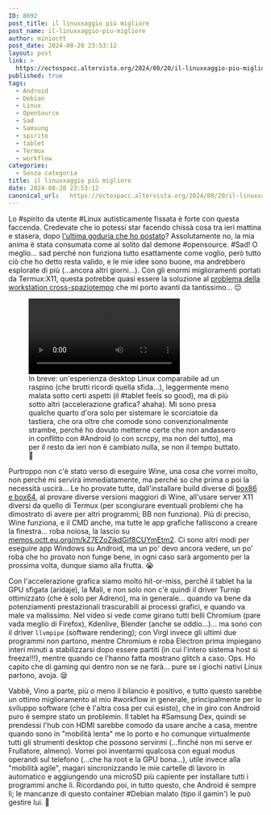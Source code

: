 ```yaml
---
ID: 8692
post_title: il linuxxaggio più migliore
post_name: il-linuxxaggio-piu-migliore
author: minioctt
post_date: 2024-08-20 23:53:12
layout: post
link: >
  https://octospacc.altervista.org/2024/08/20/il-linuxxaggio-piu-migliore/
published: true
tags:
  - Android
  - Debian
  - Linux
  - OpenSource
  - Sad
  - Samsung
  - spirito
  - tablet
  - Termux
  - workflow
categories:
  - Senza categoria
title: il linuxxaggio più migliore
date: 2024-08-20 23:53:12
canonical_url:   https://octospacc.altervista.org/2024/08/20/il-linuxxaggio-piu-migliore/
---
```

<!-- wp:paragraph -->
<p>Lo #spirito da utente #Linux autisticamente fissata è forte con questa faccenda. Credevate che io potessi star facendo chissà cosa tra ieri mattina e stasera, dopo <a href="/microblog-mirror/2024/08/19/linuxaggio-androidico/">l'ultima goduria che ho postato</a>? Assolutamente no, la mia anima è stata consumata come al solito dal demone #opensource. #Sad! O meglio... sad perché non funziona tutto esattamente come voglio, però tutto ciò che ho detto resta valido, e le mie idee sono buone, ma andrebbero esplorate di più (...ancora altri giorni...). Con gli enormi miglioramenti portati da Termux:X11, questa potrebbe quasi essere la soluzione al <a href="https://t.me/c/1383332798/20406">problema della workstation cross-spaziotempo</a> che mi porto avanti da tantissimo... 😔️</p>
<!-- /wp:paragraph -->

<!-- wp:paragraph -->
<p></p>
<!-- /wp:paragraph -->

<!-- wp:video {"id":8694} -->
<figure class="wp-block-video"><video controls src="{{site.cdnurl}}/assets/uploads/2024/08/lv_0_20240820225630.mp4"></video><figcaption class="wp-element-caption">In breve: un'esperienza desktop Linux comparabile ad un raspino (che brutti ricordi quella sfida...), leggermente meno malata sotto certi aspetti (il #tablet feels so good), ma di più sotto altri (accelerazione grafica? ahaha). Mi sono presa qualche quarto d'ora solo per sistemare le scorciatoie da tastiera, che ora oltre che comode sono convenzionalmente strambe, perché ho dovuto metterne certe che non andassero in conflitto con #Android (o con scrcpy, ma non del tutto), ma per il resto da ieri non è cambiato nulla, se non il tempo buttato. 🙂️</figcaption></figure>
<!-- /wp:video -->

<!-- wp:paragraph -->
<p></p>
<!-- /wp:paragraph -->

<!-- wp:paragraph -->
<p>Purtroppo non c'è stato verso di eseguire Wine, una cosa che vorrei molto, non perché mi servirà immediatamente, ma perché so che prima o poi la necessità uscirà... Le ho provate tutte, dall'installare build diverse di <a href="https://memos.octt.eu.org/m/JaBkimfNMNyAsye56H6Rvt">box86 e box64</a>, al provare diverse versioni maggiori di Wine, all'usare server X11 diversi da quello di Termux (per scongiurare eventuali problemi che ha dimostrato di avere per altri programmi; BB non funziona). Più di preciso, Wine funziona, e il CMD anche, ma tutte le app grafiche falliscono a creare la finestra... roba noiosa, la lascio su <a href="https://memos.octt.eu.org/m/kZ7EZoZjkdGif8CUYmEtm2">memos.octt.eu.org/m/kZ7EZoZjkdGif8CUYmEtm2</a>. Ci sono altri modi per eseguire app Windows su Android, ma un po' devo ancora vedere, un po' roba che ho provato non funge bene, in ogni caso sarà argomento per la prossima volta, dunque siamo alla frutta. 😭️</p>
<!-- /wp:paragraph -->

<!-- wp:paragraph -->
<p>Con l'accelerazione grafica siamo molto hit-or-miss, perché il tablet ha la GPU sfigata (aridaje), la Mali, e non solo non c'è quindi il driver Turnip ottimizzato (che è solo per Adreno), ma in generale... quando va bene da potenziamenti prestazionali trascurabili ai processi grafici, e quando va male va malissimo. Nel video si vede come girano tutti belli Chromium (pare vada meglio di Firefox), Kdenlive, Blender (anche se oddio...)... ma sono con il driver <code>llvmpipe</code> (software rendering); con Virgl invece gli ultimi due programmi non partono, mentre Chromium e roba Electron prima impiegano interi minuti a stabilizzarsi dopo essere partiti (in cui l'intero sistema host si freeza!!!), mentre quando ce l'hanno fatta mostrano glitch a caso. Ops. Ho capito che di gaming qui dentro non se ne farà... pure se i giochi nativi Linux partono, avoja. 😪️</p>
<!-- /wp:paragraph -->

<!-- wp:paragraph -->
<p>Vabbè, Vino a parte, più o meno il bilancio è positivo, e tutto questo sarebbe un ottimo miglioramento al mio #workflow in generale, principalmente per lo sviluppo software (che è l'altra cosa per cui esisto), che in giro con Android puro è sempre stato un problemin. Il tablet ha #Samsung Dex, quindi se prendessi l'hub con HDMI sarebbe comodo da usare anche a casa, mentre quando sono in "mobilità lenta" me lo porto e ho comunque virtualmente tutti gli strumenti desktop che possono servirmi (...finché non mi serve er Frullatore, almeno). Vorrei poi inventarmi qualcosa con egual modus operandi sul telefono (...che ha root e la GPU bona...), utile invece alla "mobilità agile", magari sincronizzando le mie cartelle di lavoro in automatico e aggiungendo una microSD più capiente per installare tutti i programmi anche lì. Ricordando poi, in tutto questo, che Android è sempre lì; le mancanze di questo container #Debian malato (tipo il gamin') le può gestire lui. 🥳️</p>
<!-- /wp:paragraph -->